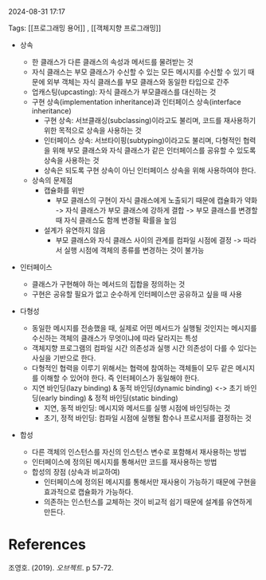 
2024-08-31 17:17

Tags: [[프로그래밍 용어]] , [[객체지향 프로그래밍]]


- 상속
	- 한 클래스가 다른 클래스의 속성과 메서드를 물려받는 것
	- 자식 클래스는 부모 클래스가 수신할 수 있는 모든 메시지를 수신할 수 있기 때문에 외부 객체는 자식 클래스를 부모 클래스와 동일한 타입으로 간주
	- 업캐스팅(upcasting): 자식 클래스가 부모클래스를 대신하는 것
	- 구현 상속(implementation inheritance)과 인터페이스 상속(interface inheritance)
		- 구현 상속: 서브클래싱(subclassing)이라고도 불리며, 코드를 재사용하기 위한 목적으로 상속을 사용하는 것
		- 인터페이스 상속: 서브타이핑(subtyping)이라고도 불리며, 다형적인 협력을 위해 부모 클래스와 자식 클래스가 같은 인터페이스를 공유할 수 있도록 상속을 사용하는 것
		- 상속은 되도록 구현 상속이 아닌 인터페이스 상속을 위해 사용하여야 한다.
	- 상속의 문제점
		- 캡슐화를 위반
			- 부모 클래스의 구현이 자식 클래스에게 노출되기 때문에 캡슐화가 약화 -> 자식 클래스가 부모 클래스에 강하게 결합 -> 부모 클래스를 변경할 때 자식 클래스도 함께 변경될 확률을 높임
		- 설계가 유연하지 않음
			- 부모 클래스와 자식 클래스 사이의 관계를 컴파일 시점에 결정 -> 따라서 실행 시점에 객체의 종류를 변경하는 것이 불가능

- 인터페이스
	- 클래스가 구현해야 하는 메서드의 집합을 정의하는 것
	- 구현은 공유할 필요가 없고 순수하게 인터페이스만 공유하고 싶을 때 사용

- 다형성
	- 동일한 메시지를 전송했을 때, 실제로 어떤 메서드가 실행될 것인지는 메시지를 수신하는 객체의 클래스가 무엇이냐에 따라 달라지는 특성
	- 객체지향 프로그램의 컴파일 시간 의존성과 실행 시간 의존성이 다를 수 있다는 사실을 기반으로 한다.
	- 다형적인 협력을 이루기 위해서는 협력에 참여하는 객체들이 모두 같은 메시지를 이해할 수 있어야 한다. 즉 인터페이스가 동일해야 한다.
	- 지연 바인딩(lazy binding) & 동적 바인딩(dynamic binding) <-> 초기 바인딩(early binding) & 정적 바인딩(static binding)
		- 지연, 동적 바인딩: 메시지와 메서드를 실행 시점에 바인딩하는 것
		- 초기, 정적 바인딩: 컴파일 시점에 실행될 함수나 프로시저를 결정하는 것

- 합성
	- 다른 객체의 인스턴스를 자신의 인스턴스 변수로 포함해서 재사용하는 방법
	- 인터페이스에 정의된 메시지를 통해서만 코드를 재사용하는 방법
	- 합성의 장점 (상속과 비교하여)
		- 인터페이스에 정의된 메시지를 통해서만 재사용이 가능하기 때문에 구현을 효과적으로 캡슐화가 가능하다.
		- 의존하는 인스턴스를 교체하는 것이 비교적 쉽기 때문에 설계를 유연하게 만든다.


# References

조영호. (2019). *오브젝트*. p 57-72.